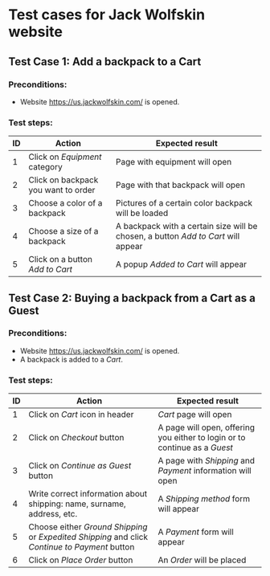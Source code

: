 # Test cases for Jack Wolfskin website

## Test Case 1: Add a backpack to a Cart

### Preconditions:

- Website https://us.jackwolfskin.com/ is opened.

### Test steps:

| ID  | Action                              | Expected result                                                                   |
| --- | ----------------------------------- | --------------------------------------------------------------------------------- |
| 1   | Click on _Equipment_ category       | Page with equipment will open                                                     |
| 2   | Click on backpack you want to order | Page with that backpack will open                                                 |
| 3   | Choose a color of a backpack        | Pictures of a certain color backpack will be loaded                               |
| 4   | Choose a size of a backpack         | A backpack with a certain size will be chosen, a button _Add to Cart_ will appear |
| 5   | Click on a button _Add to Cart_     | A popup _Added to Cart_ will appear                                               |

## Test Case 2: Buying a backpack from a Cart as a Guest

### Preconditions:

- Website https://us.jackwolfskin.com/ is opened.
- A backpack is added to a _Cart_.

### Test steps:

| ID  | Action                                                                                         | Expected result                                                            |
| --- | ---------------------------------------------------------------------------------------------- | -------------------------------------------------------------------------- |
| 1   | Click on _Cart_ icon in header                                                                 | _Cart_ page will open                                                      |
| 2   | Click on _Checkout_ button                                                                     | A page will open, offering you either to login or to continue as a _Guest_ |
| 3   | Click on _Continue as Guest_ button                                                            | A page with _Shipping_ and _Payment_ information will open                 |
| 4   | Write correct information about shipping: name, surname, address, etc.                         | A _Shipping method_ form will appear                                       |
| 5   | Choose either _Ground Shipping_ or _Expedited Shipping_ and click _Continue to Payment_ button | A _Payment_ form will appear                                               |
| 6   | Click on _Place Order_ button                                                                  | An _Order_ will be placed                                                  |
